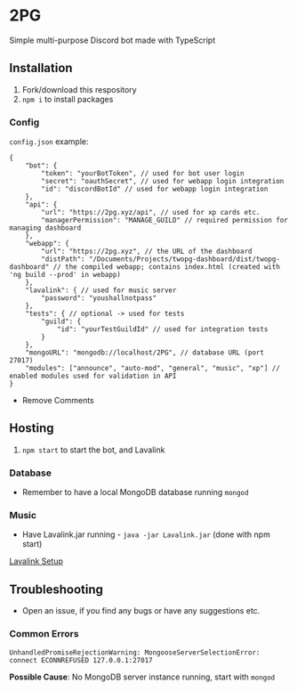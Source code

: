 # 2PG
Simple multi-purpose Discord bot made with TypeScript

## Installation
1) Fork/download this respository
2) `npm i` to install packages

### Config
`config.json` example:
```
{
    "bot": {
        "token": "yourBotToken", // used for bot user login
        "secret": "oauthSecret", // used for webapp login integration
        "id": "discordBotId" // used for webapp login integration
    },
    "api": {
        "url": "https://2pg.xyz/api", // used for xp cards etc.
        "managerPermission": "MANAGE_GUILD" // required permission for managing dashboard 
    },
    "webapp": {
        "url": "https://2pg.xyz", // the URL of the dashboard
        "distPath": "/Documents/Projects/twopg-dashboard/dist/twopg-dashboard" // the compiled webapp; contains index.html (created with 'ng build --prod' in webapp)
    },
    "lavalink": { // used for music server
        "password": "youshallnotpass"
    },
    "tests": { // optional -> used for tests
        "guild": {
            "id": "yourTestGuildId" // used for integration tests
        }
    },
    "mongoURL": "mongodb://localhost/2PG", // database URL (port 27017)
    "modules": ["announce", "auto-mod", "general", "music", "xp"] // enabled modules used for validation in API
}
```
- Remove Comments


## Hosting
1) `npm start` to start the bot, and Lavalink

### Database
- Remember to have a local MongoDB database running `mongod`

### Music
- Have Lavalink.jar running - `java -jar Lavalink.jar` (done with npm start)

[Lavalink Setup](https://github.com/Frederikam/Lavalink#server-configuration)

## Troubleshooting
- Open an issue, if you find any bugs or have any suggestions etc.

### Common Errors
`UnhandledPromiseRejectionWarning: MongooseServerSelectionError: connect ECONNREFUSED 127.0.0.1:27017`

**Possible Cause**: No MongoDB server instance running, start with `mongod`

